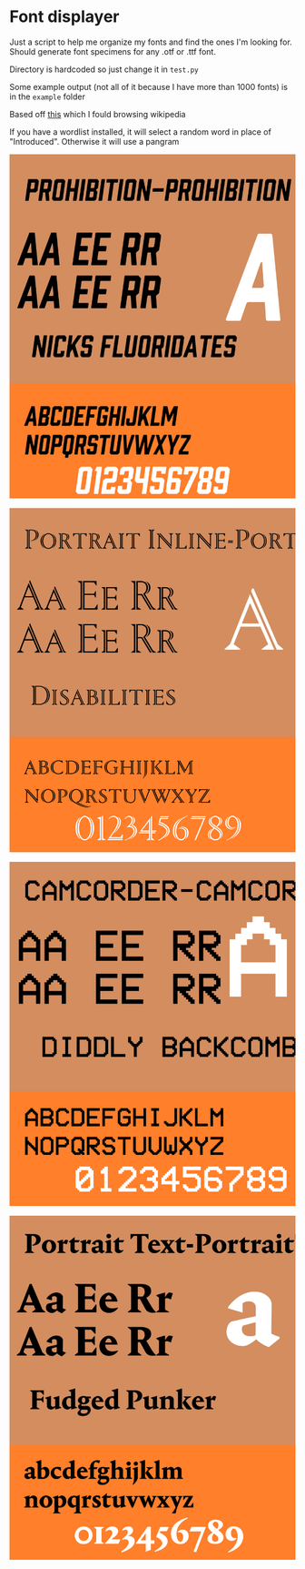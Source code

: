 # Font displayer

Just a script to help me organize my fonts and find the ones I'm looking for. Should generate font specimens for any .otf or .ttf font. 

Directory is hardcoded so just change it in `test.py`

Some example output (not all of it because I have more than 1000 fonts) is in the `example` folder

Based off [this](https://upload.wikimedia.org/wikipedia/commons/9/93/OCR-A_SP.svg) which I fould browsing wikipedia

If you have a wordlist installed, it will select a random word in place of "Introduced". Otherwise it will use a pangram

![](https://raw.githubusercontent.com/nilesr/font-specimen-generator/master/example/0140-Prohibition-Prohibition%20Round%20Oblique.otf.png)

![](https://raw.githubusercontent.com/nilesr/font-specimen-generator/master/example/0040-Portrait%20Inline-PortraitInlineWeb-Regular.otf.png)

![](https://raw.githubusercontent.com/nilesr/font-specimen-generator/master/example/0088-Camcorder-Camcorder-Monospaced-Regular.otf.png)

![](https://raw.githubusercontent.com/nilesr/font-specimen-generator/master/example/0029-Portrait%20Text-PortraitText-Bold.otf.png)
